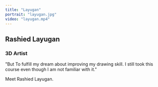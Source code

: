 ```yaml
---
title: "Layugan"
portrait: "layugan.jpg"
video: "layugan.mp4"
---
```


## Rashied Layugan
### 3D Artist

"But To fulfill my dream about improving my drawing skill. I still took this course even though I am not familiar with it."

Meet Rashied Layugan.